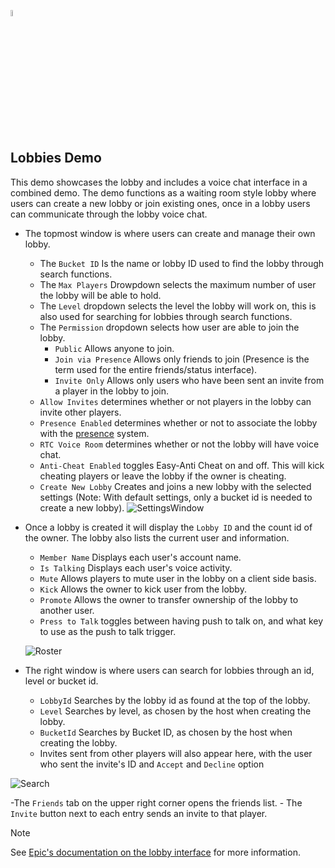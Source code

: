 <a href="/README.md"><img src="/docs/images/PlayEveryWareLogo.gif" alt="README.md" width="5%"/></a>

## **Lobbies Demo**
This demo showcases the lobby and includes a voice chat interface in a combined demo. The demo functions as a waiting room style lobby where users can create a new lobby or join existing ones, once in a lobby users can communicate through the lobby voice chat.
- The topmost window is where users can create and manage their own lobby.
    - The ``Bucket ID`` Is the name or lobby ID used to find the lobby through search functions.
    - The ``Max Players`` Drowpdown selects the maximum number of user the lobby will be able to hold.
    - The ``Level`` dropdown selects the level the lobby will work on, this is also used for searching for lobbies through search functions.
    - The ``Permission`` dropdown selects how user are able to join the lobby.
        - ``Public`` Allows anyone to join.
        - ``Join via Presence`` Allows only friends to join (Presence is the term used for the entire friends/status interface).
        - ``Invite Only`` Allows only users who have been sent an invite from a player in the lobby to join.
    - ``Allow Invites`` determines whether or not players in the lobby can invite other players.
    - ``Presence Enabled`` determines whether or not to associate the lobby with the [presence](https://dev.epicgames.com/docs/epic-account-services/eos-presence-interface) system.
    - ``RTC Voice Room`` determines whether or not the lobby will have voice chat.
    - ``Anti-Cheat Enabled`` toggles Easy-Anti Cheat on and off. This will kick cheating players or leave the lobby if the owner is cheating.
    - ``Create New Lobby`` Creates and joins a new lobby with the selected settings (Note: With default settings, only a bucket id is needed to create a new lobby).
![SettingsWindow](../images/eos_sdk_lobbies_settings.png)

- Once a lobby is created it will display the ``Lobby ID`` and the count id of the owner. The lobby also lists the current user and information.
    - ``Member Name`` Displays each user's account name.
    - ``Is Talking`` Displays each user's  voice activity.
    - ``Mute`` Allows players to mute user in the lobby on a client side basis.
    - ``Kick`` Allows the owner to kick user from the lobby.
    - ``Promote`` Allows the owner to transfer ownership of the lobby to another user.
    - ``Press to Talk`` toggles between having push to talk on, and what key to use as the push to talk trigger.

    ![Roster](../images/eos_sdk_lobbies_roster.png)


- The right window is where users can search for lobbies through an id, level or bucket id.
    - ``LobbyId`` Searches by the lobby id as found at the top of the lobby.
    - ``Level`` Searches by level, as chosen by the host when creating the lobby.
    - ``BucketId`` Searches by Bucket ID, as chosen by the host when creating the lobby.
    - Invites sent from other players will also appear here, with the user who sent the invite's ID and ``Accept`` and ``Decline`` option

![Search](../images/eos_sdk_lobbies_search.png)

-The ``Friends`` tab on the upper right corner opens the friends list.
    - The ``Invite`` button next to each entry sends an invite to that player.


> [!NOTE]
> See [Epic's documentation on the lobby interface](https://dev.epicgames.com/docs/game-services/lobbies) for more information.
